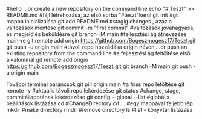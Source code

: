 #hello
…or create a new repository on the command line
echo "# Teszt" >> README.md #fájl létrehozása, az első sorba "#teszt"kerül
git init #git mappa inicializálása
git add README.md #stagig changes , azaz a változások mentése
git commit -m "first commit" #változások jóváhagyása, és megjelölés beküldésre
git branch -M main #fejlesztési ág átnevezése main-re
git remote add origin https://github.com/Bogeszmogesz17/Teszt.git
git push -u origin main #távoli repo hozzádása origin néven
…or push an existing repository from the command line #a fejlesztési ág feltöltése első alkalommal
git remote add origin https://github.com/Bogeszmogesz17/Teszt.git
git branch -M main
git push -u origin main

További terminál parancsok
git pill origin main #a friss repo letöltése
git remote -v #aktuális távoli repo lekérdezése
git status #change, stage, commitállapotának lekérdezése
git config --global --list #globális beállítások listázása
cd <directory name>#ChangeDirectory
cd ... #egy mappával feljebb lép
mkdir <directory name> #make directory
rmdir <directory name> #remove directory
ls #list - könyvtár listázása
